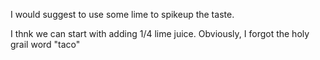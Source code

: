 
I would suggest to use some lime to spikeup the taste.

I thnk we can start with adding 1/4 lime juice.
Obviously, I forgot the holy grail word "taco" 
